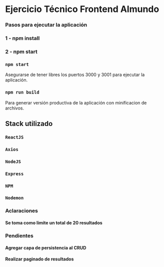# Ejercicio Técnico Frontend Almundo
### Pasos para ejecutar la aplicación
### 1 - npm install
### 2 - npm start


### `npm start`

Asegurarse de tener libres los puertos 3000 y 3001 para ejecutar la aplicación.

### `npm run build`

Para generar versión productiva de la aplicación con minificacion de archivos.

## Stack utilizado

### `ReactJS`
### `Axios`
### `NodeJS`
### `Express`
### `NPM`
### `Nodemon`

### Aclaraciones
#### Se toma como limite un total de 20 resultados

### Pendientes
#### Agregar capa de persistencia al CRUD
#### Realizar paginado de resultados 